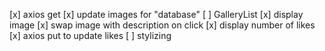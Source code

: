 [x] axios get 
[x] update images for "database"
[ ] GalleryList
    [x] display image
    [x] swap image with description on click
    [x] display number of likes
    [x] axios put to update likes
[ ] stylizing
